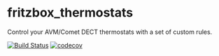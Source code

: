 # fritzbox_thermostats

Control your AVM/Comet DECT thermostats with a set of custom rules.

[![Build Status](https://travis-ci.com/cb109/fritzbox_thermostats.svg?branch=master)](https://travis-ci.com/cb109/fritzbox_thermostats)
[![codecov](https://codecov.io/gh/cb109/fritzbox_thermostats/branch/master/graph/badge.svg)](https://codecov.io/gh/cb109/fritzbox_thermostats)
